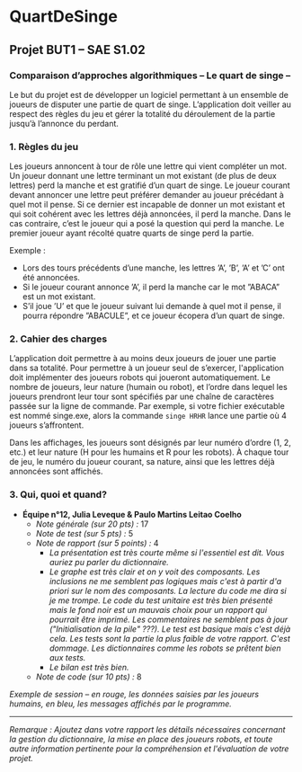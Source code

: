# QuartDeSinge

## Projet BUT1 – SAE S1.02
### Comparaison d’approches algorithmiques – Le quart de singe –

Le but du projet est de développer un logiciel permettant à un ensemble de joueurs de disputer une partie de quart de singe. L’application doit veiller au respect des règles du jeu et gérer la totalité du déroulement de la partie jusqu’à l’annonce du perdant.

### 1. Règles du jeu
Les joueurs annoncent à tour de rôle une lettre qui vient compléter un mot. Un joueur donnant une lettre terminant un mot existant (de plus de deux lettres) perd la manche et est gratifié d’un quart de singe. Le joueur courant devant annoncer une lettre peut préférer demander au joueur précédant à quel mot il pense. Si ce dernier est incapable de donner un mot existant et qui soit cohérent avec les lettres déjà annoncées, il perd la manche. Dans le cas contraire, c’est le joueur qui a posé la question qui perd la manche. Le premier joueur ayant récolté quatre quarts de singe perd la partie.

Exemple :
- Lors des tours précédents d’une manche, les lettres ’A’, ’B’, ’A’ et ’C’ ont été annoncées.
- Si le joueur courant annonce ’A’, il perd la manche car le mot ”ABACA” est un mot existant.
- S’il joue ’U’ et que le joueur suivant lui demande à quel mot il pense, il pourra répondre ”ABACULE”, et ce joueur écopera d’un quart de singe.

### 2. Cahier des charges
L’application doit permettre à au moins deux joueurs de jouer une partie dans sa totalité. Pour permettre à un joueur seul de s’exercer, l'application doit implémenter des joueurs robots qui joueront automatiquement. Le nombre de joueurs, leur nature (humain ou robot), et l’ordre dans lequel les joueurs prendront leur tour sont spécifiés par une chaîne de caractères passée sur la ligne de commande. Par exemple, si votre fichier exécutable est nommé singe.exe, alors la commande `singe HRHR` lance une partie où 4 joueurs s’affrontent.

Dans les affichages, les joueurs sont désignés par leur numéro d’ordre (1, 2, etc.) et leur nature (H pour les humains et R pour les robots). À chaque tour de jeu, le numéro du joueur courant, sa nature, ainsi que les lettres déjà annoncées sont affichés.

### 3. Qui, quoi et quand?
- **Équipe n°12, Julia Leveque & Paulo Martins Leitao Coelho**
  - *Note générale (sur 20 pts) :* 17
  - *Note de test (sur 5 pts) :* 5
  - *Note de rapport (sur 5 points) :* 4
    - *La présentation est très courte même si l'essentiel est dit. Vous auriez pu parler du dictionnaire.*
    - *Le graphe est très clair et on y voit des composants. Les inclusions ne me semblent pas logiques mais c'est à partir d'a priori sur le nom des composants. La lecture du code me dira si je me trompe. Le code du test unitaire est très bien présenté mais le fond noir est un mauvais choix pour un rapport qui pourrait être imprimé. Les commentaires ne semblent pas à jour ("Initialisation de la pile" ???). Le test est basique mais c'est déjà cela. Les tests sont la partie la plus faible de votre rapport. C'est dommage. Les dictionnaires comme les robots se prêtent bien aux tests.*
    - *Le bilan est très bien.*
  - *Note de code (sur 10 pts) :* 8

*Exemple de session – en rouge, les données saisies par les joueurs humains, en bleu, les messages affichés par le programme.*

---

*Remarque : Ajoutez dans votre rapport les détails nécessaires concernant la gestion du dictionnaire, la mise en place des joueurs robots, et toute autre information pertinente pour la compréhension et l'évaluation de votre projet.*
